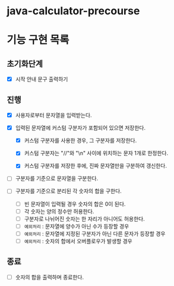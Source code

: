 # java-calculator-precourse

# 기능 구현 목록

## 초기화단계
- [x] 시작 안내 문구 출력하기

## 진행
- [x] 사용자로부터 문자열을 입력받는다.


- [x] 입력된 문자열에 커스텀 구분자가 포함되어 있으면 저장한다.
    - [x] 커스텀 구분자를 사용한 경우, 그 구분자를 저장한다.
    - [x] 커스텀 구분자는 "//"와 "\n" 사이에 위치하는 문자 1개로 한정한다.
    - [x] 커스텀 구분자를 저장한 후에, 진짜 문자열만을 구분하여 갱신한다.


- [ ] 구분자를 기준으로 문자열을 구분한다.


- [ ] 구분자를 기준으로 분리된 각 숫자의 합을 구한다.
    - [ ] 빈 문자열이 입력될 경우 숫자의 합은 0이 된다.
    - [ ] 각 숫자는 양의 정수만 허용한다.
    - [ ] 구분자로 나뉘어진 숫자는 한 자리가 아니어도 허용한다.
    - [ ] `예외처리` : 문자열에 양수가 아닌 수가 등장할 경우
    - [ ] `예외처리` : 문자열에 지정된 구분자가 아닌 다른 문자가 등장할 경우
    - [ ] `예외처리` : 숫자의 합에서 오버플로우가 발생할 경우

## 종료
- [ ] 숫자의 합을 출력하며 종료한다.